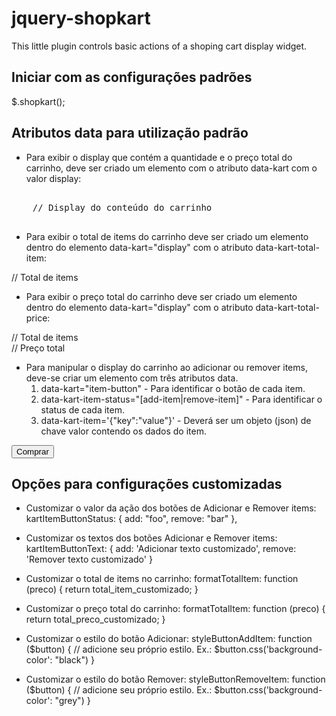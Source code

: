 # jquery-shopkart
This little plugin controls basic actions of a shoping cart display widget.

Iniciar com as configurações padrões     
------------------------------------------------
$.shopkart();

Atributos data para utilização padrão     
-------------------------------------------------
 - Para exibir o display que contém a quantidade e o preço total do carrinho,
   deve ser criado um elemento com o atributo data-kart com o valor display:

<pre>
<div data-kart="display">
    // Display do conteúdo do carrinho
</div>
</pre>

 - Para exibir o total de items do carrinho deve ser criado um elemento dentro
   do elemento data-kart="display" com o atributo data-kart-total-item:

<div data-kart="display">
    <div data-kart-total-item="0">
        // Total de items
    </div>
</div>

 - Para exibir o preço total do carrinho deve ser criado um elemento dentro
   do elemento data-kart="display" com o atributo data-kart-total-price:

<div data-kart="display">
    <div data-kart-total-item="0">
        // Total de items
    </div>
    <div data-kart-total-price="0">
        // Preço total
    </div>
</div>

 - Para manipular o display do carrinho ao adicionar ou remover items,
   deve-se criar um elemento com três atributos data.
   1. data-kart="item-button" - Para identificar o botão de cada item.
   2. data-kart-item-status="[add-item|remove-item]" - Para identificar o status de cada item.
   3. data-kart-item='{"key":"value"}' - Deverá ser um objeto (json) de chave valor contendo os dados do item.

<button
    data-kart="item-button"
    data-kart-item-status="add-item"
    data-kart-item='{"id": 1, "descricao": "Item 01", "valor": 100}'>
    Comprar
</button>

Opções para configurações customizadas
--------------------------------------------------
 - Customizar o valor da ação dos botões de Adicionar e Remover items:
kartItemButtonStatus: {
     add: "foo",
     remove: "bar"
},
 - Customizar os textos dos botões Adicionar e Remover items:
kartItemButtonText: {
    add: 'Adicionar texto customizado',
    remove: 'Remover texto customizado'
}

 - Customizar o total de items no carrinho:
formatTotalItem: function (preco) {
    return total_item_customizado;
}

 - Customizar o preço total do carrinho:
formatTotalItem: function (preco) {
    return total_preco_customizado;
}

 - Customizar o estilo do botão Adicionar:
styleButtonAddItem: function ($button) {
    // adicione seu próprio estilo. Ex.: $button.css('background-color': "black")
}

 - Customizar o estilo do botão Remover:
styleButtonRemoveItem: function ($button) {
    // adicione seu próprio estilo. Ex.: $button.css('background-color': "grey")
}
